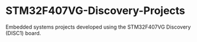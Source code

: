 # STM32F407VG-Discovery-Projects
Embedded systems projects developed using the STM32F407VG Discovery (DISC1) board.
